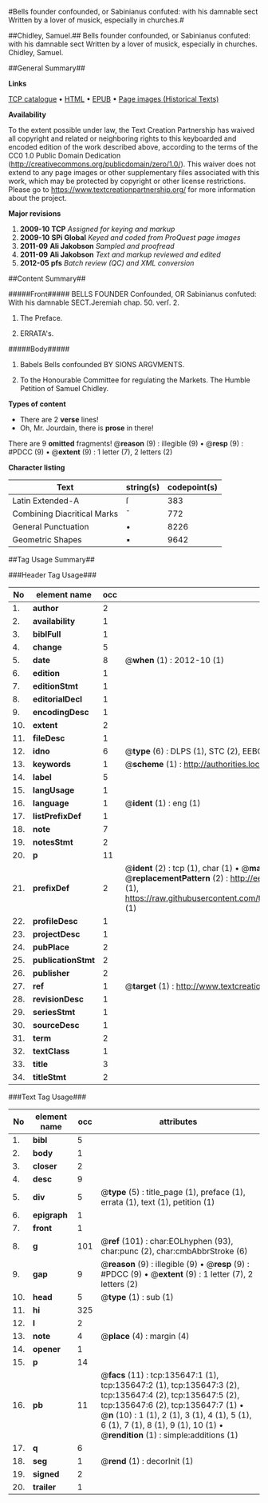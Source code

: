 #Bells founder confounded, or Sabinianus confuted: with his damnable sect Written by a lover of musick, especially in churches.#

##Chidley, Samuel.##
Bells founder confounded, or Sabinianus confuted: with his damnable sect Written by a lover of musick, especially in churches.
Chidley, Samuel.

##General Summary##

**Links**

[TCP catalogue](http://www.ota.ox.ac.uk/tcp/)  • 
[HTML](http://tei.it.ox.ac.uk/tcp/Texts-HTML/free/A79/A79486.html)  • 
[EPUB](http://tei.it.ox.ac.uk/tcp/Texts-EPUB/free/A79/A79486.epub) • 
[Page images (Historical Texts)](https://historicaltexts.jisc.ac.uk/eebo-99896937e)

**Availability**

To the extent possible under law, the Text Creation Partnership has waived all copyright and related or neighboring rights to this keyboarded and encoded edition of the work described above, according to the terms of the CC0 1.0 Public Domain Dedication (http://creativecommons.org/publicdomain/zero/1.0/). This waiver does not extend to any page images or other supplementary files associated with this work, which may be protected by copyright or other license restrictions. Please go to https://www.textcreationpartnership.org/ for more information about the project.

**Major revisions**

1. __2009-10__ __TCP__ *Assigned for keying and markup*
1. __2009-10__ __SPi Global__ *Keyed and coded from ProQuest page images*
1. __2011-09__ __Ali Jakobson__ *Sampled and proofread*
1. __2011-09__ __Ali Jakobson__ *Text and markup reviewed and edited*
1. __2012-05__ __pfs__ *Batch review (QC) and XML conversion*

##Content Summary##

#####Front#####
BELLS FOUNDER Confounded, OR Sabinianus confuted: With his damnable SECT.Jeremiah chap. 50. verſ. 2.
1. The Preface.

1. ERRATA's.

#####Body#####

1. Babels Bells confounded BY SIONS ARGVMENTS.

1. To the Honourable Committee for regulating the Markets. The Humble Petition of Samuel Chidley.

**Types of content**

  * There are 2 **verse** lines!
  * Oh, Mr. Jourdain, there is **prose** in there!

There are 9 **omitted** fragments! 
 @__reason__ (9) : illegible (9)  •  @__resp__ (9) : #PDCC (9)  •  @__extent__ (9) : 1 letter (7), 2 letters (2)

**Character listing**


|Text|string(s)|codepoint(s)|
|---|---|---|
|Latin Extended-A|ſ|383|
|Combining             Diacritical Marks|̄|772|
|General Punctuation|•|8226|
|Geometric Shapes|▪|9642|

##Tag Usage Summary##

###Header Tag Usage###

|No|element name|occ|attributes|
|---|---|---|---|
|1.|__author__|2||
|2.|__availability__|1||
|3.|__biblFull__|1||
|4.|__change__|5||
|5.|__date__|8| @__when__ (1) : 2012-10 (1)|
|6.|__edition__|1||
|7.|__editionStmt__|1||
|8.|__editorialDecl__|1||
|9.|__encodingDesc__|1||
|10.|__extent__|2||
|11.|__fileDesc__|1||
|12.|__idno__|6| @__type__ (6) : DLPS (1), STC (2), EEBO-CITATION (1), PROQUEST (1), VID (1)|
|13.|__keywords__|1| @__scheme__ (1) : http://authorities.loc.gov/ (1)|
|14.|__label__|5||
|15.|__langUsage__|1||
|16.|__language__|1| @__ident__ (1) : eng (1)|
|17.|__listPrefixDef__|1||
|18.|__note__|7||
|19.|__notesStmt__|2||
|20.|__p__|11||
|21.|__prefixDef__|2| @__ident__ (2) : tcp (1), char (1)  •  @__matchPattern__ (2) : ([0-9\-]+):([0-9IVX]+) (1), (.+) (1)  •  @__replacementPattern__ (2) : http://eebo.chadwyck.com/downloadtiff?vid=$1&page=$2 (1), https://raw.githubusercontent.com/textcreationpartnership/Texts/master/tcpchars.xml#$1 (1)|
|22.|__profileDesc__|1||
|23.|__projectDesc__|1||
|24.|__pubPlace__|2||
|25.|__publicationStmt__|2||
|26.|__publisher__|2||
|27.|__ref__|1| @__target__ (1) : http://www.textcreationpartnership.org/docs/. (1)|
|28.|__revisionDesc__|1||
|29.|__seriesStmt__|1||
|30.|__sourceDesc__|1||
|31.|__term__|2||
|32.|__textClass__|1||
|33.|__title__|3||
|34.|__titleStmt__|2||


###Text Tag Usage###

|No|element name|occ|attributes|
|---|---|---|---|
|1.|__bibl__|5||
|2.|__body__|1||
|3.|__closer__|2||
|4.|__desc__|9||
|5.|__div__|5| @__type__ (5) : title_page (1), preface (1), errata (1), text (1), petition (1)|
|6.|__epigraph__|1||
|7.|__front__|1||
|8.|__g__|101| @__ref__ (101) : char:EOLhyphen (93), char:punc (2), char:cmbAbbrStroke (6)|
|9.|__gap__|9| @__reason__ (9) : illegible (9)  •  @__resp__ (9) : #PDCC (9)  •  @__extent__ (9) : 1 letter (7), 2 letters (2)|
|10.|__head__|5| @__type__ (1) : sub (1)|
|11.|__hi__|325||
|12.|__l__|2||
|13.|__note__|4| @__place__ (4) : margin (4)|
|14.|__opener__|1||
|15.|__p__|14||
|16.|__pb__|11| @__facs__ (11) : tcp:135647:1 (1), tcp:135647:2 (1), tcp:135647:3 (2), tcp:135647:4 (2), tcp:135647:5 (2), tcp:135647:6 (2), tcp:135647:7 (1)  •  @__n__ (10) : 1 (1), 2 (1), 3 (1), 4 (1), 5 (1), 6 (1), 7 (1), 8 (1), 9 (1), 10 (1)  •  @__rendition__ (1) : simple:additions (1)|
|17.|__q__|6||
|18.|__seg__|1| @__rend__ (1) : decorInit (1)|
|19.|__signed__|2||
|20.|__trailer__|1||
